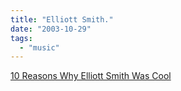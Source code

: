 ```yaml
---
title: "Elliott Smith."
date: "2003-10-29"
tags: 
  - "music"
---
```


[10 Reasons Why Elliott Smith Was Cool](http://www.chartattack.com/damn/2003/10/2205.cfm "10 Reasons Why Elliott Smith Was Cool")

